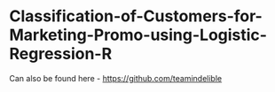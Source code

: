 # Classification-of-Customers-for-Marketing-Promo-using-Logistic-Regression-R

Can also be found here - https://github.com/teamindelible

